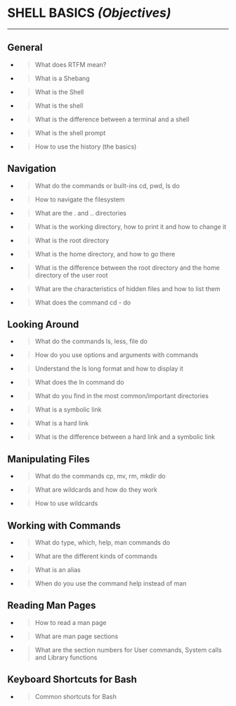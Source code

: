 # **SHELL BASICS** _(Objectives)_
----------------------------------------------------------------------------------------------------------------------------------------------

## **General**
- > What does RTFM mean?
- > What is a Shebang
- > What is the Shell
- > What is the shell
- > What is the difference between a terminal and a shell
- > What is the shell prompt
- > How to use the history (the basics)

## **Navigation**
- > What do the commands or built-ins cd, pwd, ls do
- > How to navigate the filesystem
- > What are the . and .. directories
- > What is the working directory, how to print it and how to change it
- > What is the root directory
- > What is the home directory, and how to go there
- > What is the difference between the root directory and the home directory of the user root
- > What are the characteristics of hidden files and how to list them
- > What does the command cd - do

## **Looking Around**
- > What do the commands ls, less, file do
- > How do you use options and arguments with commands
- > Understand the ls long format and how to display it
- > What does the ln command do
- > What do you find in the most common/important directories
- > What is a symbolic link
- > What is a hard link
- > What is the difference between a hard link and a symbolic link

## **Manipulating Files**
- > What do the commands cp, mv, rm, mkdir do
- > What are wildcards and how do they work
- > How to use wildcards

## **Working with Commands**
- > What do type, which, help, man commands do
- > What are the different kinds of commands
- > What is an alias
- > When do you use the command help instead of man

## **Reading Man Pages**
- > How to read a man page
- > What are man page sections
- > What are the section numbers for User commands, System calls and Library functions

## **Keyboard Shortcuts for Bash**
- > Common shortcuts for Bash
